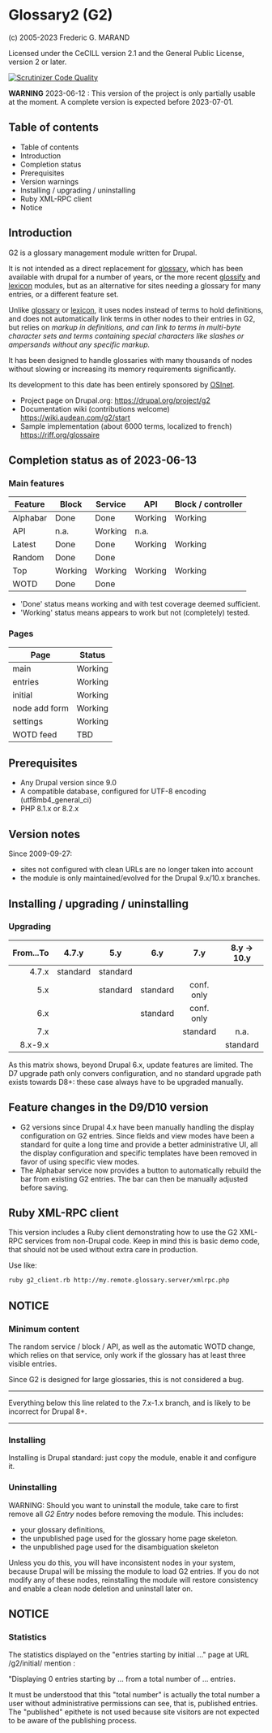# Glossary2 (G2)

(c) 2005-2023 Frederic G. MARAND

Licensed under the CeCILL version 2.1 and the General Public License,
version 2 or later.

[![Scrutinizer Code Quality](https://scrutinizer-ci.com/g/FGM/g2/badges/quality-score.png?b=8.x-1.x)](https://scrutinizer-ci.com/g/FGM/g2/?branch=8.x-1.x)

**WARNING** 2023-06-12 : This version of the project is only partially usable
at the moment. A complete version is expected before 2023-07-01.


## Table of contents

- Table of contents
- Introduction
- Completion status
- Prerequisites
- Version warnings
- Installing / upgrading / uninstalling
- Ruby XML-RPC client
- Notice

## Introduction

G2 is a glossary management module written for Drupal.

It is not intended as a direct replacement for [glossary], which has been
available with drupal for a number of years, or the more recent [glossify] and
[lexicon] modules, but as an alternative for sites needing a glossary for many
entries, or a different feature set.

Unlike [glossary] or [lexicon], it uses nodes instead of terms to hold
definitions, and does not automatically link terms in other nodes to their
entries in G2, but relies on <dfn> markup in definitions, and can link to terms
in multi-byte character sets and terms containing special characters like
slashes or ampersands without any specific markup.

[glossary]: https://www.drupal.org/project/glossary
[glossify]: https://www.drupal.org/project/glossify
[lexicon]: https://www.drupal.org/project/lexicon

It has been designed to handle glossaries with many thousands of nodes without
slowing or increasing its memory requirements significantly.

Its development to this date has been entirely sponsored by [OSInet].

[OSInet]: https://osinet.fr

* Project page on Drupal.org:
  https://drupal.org/project/g2
* Documentation wiki (contributions welcome)
  https://wiki.audean.com/g2/start
* Sample implementation (about 6000 terms, localized to french)
  https://riff.org/glossaire

## Completion status as of 2023-06-13

### Main features

| Feature  | Block   | Service | API     | Block / controller |
|----------|---------|---------|---------|--------------------|
| Alphabar | Done    | Done    | Working | Working            |
| API      | n.a.    | Working | n.a.    |                    |
| Latest   | Done    | Done    | Working | Working            |
| Random   | Done    | Done    |         |                    |
| Top      | Working | Working | Working | Working            |
| WOTD     | Done    | Done    |         |                    |

* 'Done' status means working and with test coverage deemed sufficient.
* 'Working' status means appears to work but not (completely) tested.

### Pages

| Page          | Status  |
|---------------|---------|
| main          | Working |
| entries       | Working |
| initial       | Working |
| node add form | Working |
| settings      | Working |
| WOTD feed     | TBD     |

## Prerequisites

* Any Drupal version since 9.0
* A compatible database, configured for UTF-8 encoding (utf8mb4_general_ci)
* PHP 8.1.x or 8.2.x

## Version notes

Since 2009-09-27:

- sites not configured with clean URLs are no longer taken into account
- the module is only maintained/evolved for the Drupal 9.x/10.x branches.

## Installing / upgrading / uninstalling

### Upgrading

| From...To |  4.7.y   |   5.y    |   6.y    |    7.y     | 8.y &rarr; 10.y |
|----------:|:--------:|:--------:|:--------:|:----------:|:---------------:|
|     4.7.x | standard | standard |          |            |                 |
|       5.x |          | standard | standard | conf. only |                 |
|       6.x |          |          | standard | conf. only |                 |
|       7.x |          |          |          |  standard  |      n.a.       |
|   8.x-9.x |          |          |          |            |    standard     |

As this matrix shows, beyond Drupal 6.x, update features are limited.
The D7 upgrade path only convers configuration,
and no standard upgrade path exists towards D8+:
these case always have to be upgraded manually.

## Feature changes in the D9/D10 version

- G2 versions since Drupal 4.x have been manually handling the display
  configuration on G2 entries.
  Since fields and view modes have been a standard for quite a long time and
  provide a better administrative UI, all the display configuration and specific
  templates have been removed in favor of using specific view modes.
- The Alphabar service now provides a button to automatically rebuild the bar
  from existing G2 entries. The bar can then be manually adjusted before saving.

## Ruby XML-RPC client

This version includes a Ruby client demonstrating how to use the G2
XML-RPC services from non-Drupal code. Keep in mind this is basic demo
code, that should not be used without extra care in production.

Use like:

```bash
ruby g2_client.rb http://my.remote.glossary.server/xmlrpc.php
```

## NOTICE

### Minimum content

The random service / block / API, as well as the automatic WOTD change,
which relies on that service, only work if the glossary has at least three
visible entries.

Since G2 is designed for large glossaries, this is not considered a bug.

---

Everything below this line related to the 7.x-1.x branch, and is likely to be
incorrect for Drupal 8+.

---

### Installing

Installing is Drupal standard: just copy the module, enable it and configure it.

### Uninstalling

WARNING: Should you want to uninstall the module, take care to first remove
all _G2 Entry_ nodes before removing the module. This includes:

- your glossary definitions,
- the unpublished page used for the glossary home page skeleton.
- the unpublished page used for the disambiguation skeleton

Unless you do this, you will have inconsistent nodes in your system, because
Drupal will be missing the module to load G2 entries. If you do not modify
any of these nodes, reinstalling the module will restore consistency and
enable a clean node deletion and uninstall later on.

## NOTICE

### Statistics

The statistics displayed on the "entries starting by initial ..." page
at URL <drupal>/g2/initial/<some initial segment> mention :

"Displaying 0 entries starting by ... from a total number of ... entries.

It must be understood that this "total number" is actually the total number
a user without administrative permissions can see, that is, published entries.
The "published" epithete is not used because site visitors are not expected
to be aware of the publishing process.
